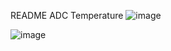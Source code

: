 README ADC Temperature
![image](https://github.com/TinVNdeauus/STM32F411/assets/133513178/7c8c92e7-b9ab-4fdb-992e-6fcdcd5b28a9)

![image](https://github.com/TinVNdeauus/STM32F411/assets/133513178/a009c2ea-e7c5-446d-95a6-16a1ae035690)
